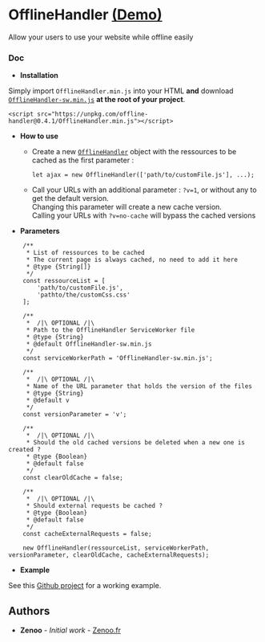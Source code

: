 # OfflineHandler [(Demo)](https://zenoo.github.io/offline-app-example/)

Allow your users to use your website while offline easily

### Doc

* **Installation**

Simply import `OfflineHandler.min.js` into your HTML **and** download <a href="https://raw.githubusercontent.com/Zenoo/offline-handler/master/OfflineHandler-sw.min.js" target="_blank">`OfflineHandler-sw.min.js`</a> **at the root of your project**.
```
<script src="https://unpkg.com/offline-handler@0.4.1/OfflineHandler.min.js"></script>	
```
* **How to use**

  * Create a new [`OfflineHandler`](https://zenoo.github.io/offline-handler/OfflineHandler.html) object with the ressources to be cached as the first parameter :
    ```
    let ajax = new OfflineHandler(['path/to/customFile.js'], ...);
    ```  
    
  * Call your URLs with an additional parameter : `?v=1`, or without any to get the default version.  
    Changing this parameter will create a new cache version.  
	Calling your URLs with `?v=no-cache` will bypass the cached versions

* **Parameters**

```
	/**
	 * List of ressources to be cached
	 * The current page is always cached, no need to add it here
	 * @type {String[]}
	 */
	const ressourceList = [
		'path/to/customFile.js',
		'pathto/the/customCss.css'
	];

	/**
	 *  /|\ OPTIONAL /|\
	 * Path to the OfflineHandler ServiceWorker file
	 * @type {String}
	 * @default OfflineHandler-sw.min.js
	 */
	const serviceWorkerPath = 'OfflineHandler-sw.min.js';

	/**
	 *  /|\ OPTIONAL /|\
	 * Name of the URL parameter that holds the version of the files
	 * @type {String}
	 * @default v
	 */
	const versionParameter = 'v';

	/**
	 *  /|\ OPTIONAL /|\
	 * Should the old cached versions be deleted when a new one is created ?
	 * @type {Boolean}
	 * @default false
	 */
	const clearOldCache = false;

	/**
	 *  /|\ OPTIONAL /|\
	 * Should external requests be cached ?
	 * @type {Boolean}
	 * @default false
	 */
	const cacheExternalRequests = false;

	new OfflineHandler(ressourceList, serviceWorkerPath, versionParameter, clearOldCache, cacheExternalRequests);
```

* **Example**

See this [Github project](https://github.com/Zenoo/offline-app-example) for a working example.

## Authors

* **Zenoo** - *Initial work* - [Zenoo.fr](https://zenoo.fr)